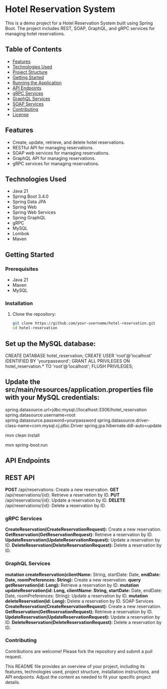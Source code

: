 # Hotel Reservation System

This is a demo project for a Hotel Reservation System built using Spring Boot. The project includes REST, SOAP, GraphQL, and gRPC services for managing hotel reservations.

## Table of Contents

- [Features](#features)
- [Technologies Used](#technologies-used)
- [Project Structure](#project-structure)
- [Getting Started](#getting-started)
- [Running the Application](#running-the-application)
- [API Endpoints](#api-endpoints)
- [gRPC Services](#grpc-services)
- [GraphQL Services](#graphql-services)
- [SOAP Services](#soap-services)
- [Contributing](#contributing)
- [License](#license)

## Features

- Create, update, retrieve, and delete hotel reservations.
- RESTful API for managing reservations.
- SOAP web services for managing reservations.
- GraphQL API for managing reservations.
- gRPC services for managing reservations.

## Technologies Used

- Java 21
- Spring Boot 3.4.0
- Spring Data JPA
- Spring Web
- Spring Web Services
- Spring GraphQL
- gRPC
- MySQL
- Lombok
- Maven


## Getting Started

### Prerequisites

- Java 21
- Maven
- MySQL

### Installation

1. Clone the repository:
   ```sh
   git clone https://github.com/your-username/hotel-reservation.git
   cd hotel-reservation

## Set up the MySQL database:



   CREATE DATABASE hotel_reservation;
CREATE USER 'root'@'localhost' IDENTIFIED BY 'yourpassword';
GRANT ALL PRIVILEGES ON hotel_reservation.* TO 'root'@'localhost';
FLUSH PRIVILEGES;
## Update the src/main/resources/application.properties file with your MySQL credentials:

spring.datasource.url=jdbc:mysql://localhost:3306/hotel_reservation
spring.datasource.username=root
spring.datasource.password=yourpassword
spring.datasource.driver-class-name=com.mysql.cj.jdbc.Driver
spring.jpa.hibernate.ddl-auto=update


mvn clean install


mvn spring-boot:run

## API Endpoints
## REST API
**POST** /api/reservations: Create a new reservation.
**GET** /api/reservations/{id}: Retrieve a reservation by ID.
**PUT** /api/reservations/{id}: Update a reservation by ID.
**DELETE** /api/reservations/{id}: Delete a reservation by ID.
### gRPC Services
**CreateReservation(CreateReservationRequest):** Create a new reservation.
**GetReservation(GetReservationRequest):** Retrieve a reservation by ID.
**UpdateReservation(UpdateReservationRequest):** Update a reservation by ID.
**DeleteReservation(DeleteReservationRequest):** Delete a reservation by ID.
### GraphQL Services
**mutation createReservation(clientName:** String, startDate: Date, **endDate: Date, roomPreferences: String):** Create a new reservation.
**query getReservation(id: Long):** Retrieve a reservation by ID.
**mutation updateReservation(id: Long, clientName: String, startDate:** Date, endDate: Date, roomPreferences: String): Update a reservation by ID.
**mutation deleteReservation(id: Long):** Delete a reservation by ID.
SOAP Services
**CreateReservation(CreateReservationRequest):** Create a new reservation.
**GetReservation(GetReservationRequest):** Retrieve a reservation by ID.
**UpdateReservation(UpdateReservationRequest):** Update a reservation by ID.
**DeleteReservation(DeleteReservationRequest):** Delete a reservation by ID.
### Contributing
Contributions are welcome! Please fork the repository and submit a pull request.


This README file provides an overview of your project, including its features, technologies used, project structure, installation instructions, and API endpoints. Adjust the content as needed to fit your specific project details.